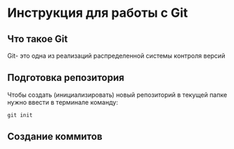 # **Инструкция для работы с Git**

## Что такое Git
Git- это одна из реализаций распределенной системы контроля версий
## Подготовка репозитория

Чтобы создать (инициализировать) новый репозиторий в текущей папке нужно ввести в терминале команду:

    git init

## Создание коммитов